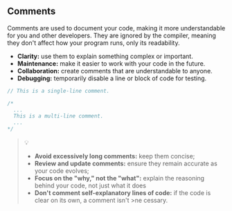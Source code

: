## Comments

Comments are used to document your code, making it more understandable for you and other developers. They
 are ignored by the compiler, meaning they don't affect how your program runs, only its readability.
- **Clarity:** use them to explain something complex or important.
- **Maintenance:** make it easier to work with your code in the future.
- **Collaboration:** create comments that are understandable to anyone.
- **Debugging:** temporarily disable a line or block of code for testing.

```rust
// This is a single-line comment.

/*
  ...
  This is a multi-line comment.
  ...
*/
```

>💡
>- **Avoid excessively long comments:** keep them concise;
>- **Review and update comments:** ensure they remain accurate as your code evolves;
>- **Focus on the "why," not the "what":** explain the reasoning behind your code, not just what it does
>- **Don't comment self-explanatory lines of code:** if the code is clear on its own, a comment isn't >ne
cessary.
